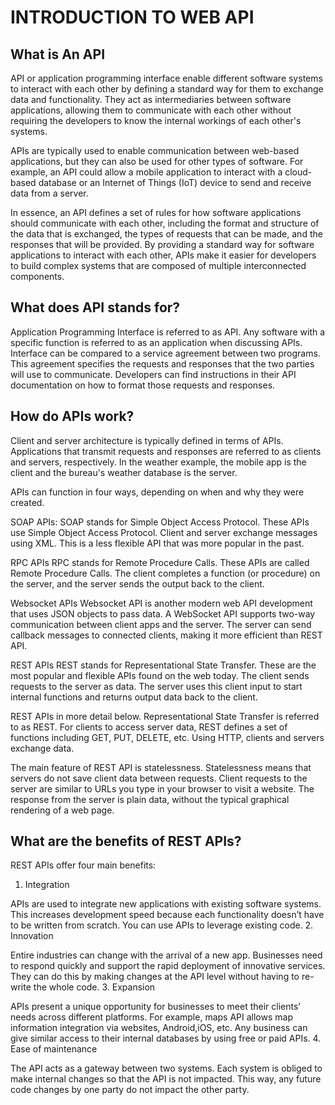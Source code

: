 # INTRODUCTION TO WEB API

## What is An API

API or application programming interface enable different software systems to interact with each other by defining a standard way for them to exchange data and functionality. They act as intermediaries between software applications, allowing them to communicate with each other without requiring the developers to know the internal workings of each other's systems.

APIs are typically used to enable communication between web-based applications, but they can also be used for other types of software. For example, an API could allow a mobile application to interact with a cloud-based database or an Internet of Things (IoT) device to send and receive data from a server.

In essence, an API defines a set of rules for how software applications should communicate with each other, including the format and structure of the data that is exchanged, the types of requests that can be made, and the responses that will be provided. By providing a standard way for software applications to interact with each other, APIs make it easier for developers to build complex systems that are composed of multiple interconnected components.


## What does API stands for?
Application Programming Interface is referred to as API. Any software with a specific function is referred to as an application when discussing APIs. Interface can be compared to a service agreement between two programs. This agreement specifies the requests and responses that the two parties will use to communicate. Developers can find instructions in their API documentation on how to format those requests and responses.

## How do APIs work?
Client and server architecture is typically defined in terms of APIs. Applications that transmit requests and responses are referred to as clients and servers, respectively. In the weather example, the mobile app is the client and the bureau's weather database is the server. 

APIs can function in four ways, depending on when and why they were created.

SOAP APIs:
SOAP stands for Simple Object Access Protocol.
These APIs use Simple Object Access Protocol. Client and server exchange messages using XML. This is a less flexible API that was more popular in the past.

RPC APIs
RPC stands for Remote Procedure Calls.
These APIs are called Remote Procedure Calls. The client completes a function (or procedure) on the server, and the server sends the output back to the client.

Websocket APIs
Websocket API is another modern web API development that uses JSON objects to pass data. A WebSocket API supports two-way communication between client apps and the server. The server can send callback messages to connected clients, making it more efficient than REST API.

REST APIs
REST stands for Representational State Transfer.
These are the most popular and flexible APIs found on the web today. The client sends requests to the server as data. The server uses this client input to start internal functions and returns output data back to the client.

REST APIs in more detail below.
Representational State Transfer is referred to as REST. For clients to access server data, REST defines a set of functions including GET, PUT, DELETE, etc. Using HTTP, clients and servers exchange data.

The main feature of REST API is statelessness. Statelessness means that servers do not save client data between requests. Client requests to the server are similar to URLs you type in your browser to visit a website. The response from the server is plain data, without the typical graphical rendering of a web page.

## What are the benefits of REST APIs?

REST APIs offer four main benefits:
1. Integration 

APIs are used to integrate new applications with existing software systems. This increases development speed because each functionality doesn’t have to be written from scratch. You can use APIs to leverage existing code.
2. Innovation 

Entire industries can change with the arrival of a new app. Businesses need to respond quickly and support the rapid deployment of innovative services. They can do this by making changes at the API level without having to re-write the whole code.
3. Expansion

APIs present a unique opportunity for businesses to meet their clients’ needs across different platforms. For example, maps API allows map information integration via websites, Android,iOS, etc. Any business can give similar access to their internal databases by using free or paid APIs.
4. Ease of maintenance

The API acts as a gateway between two systems. Each system is obliged to make internal changes so that the API is not impacted. This way, any future code changes by one party do not impact the other party. 
